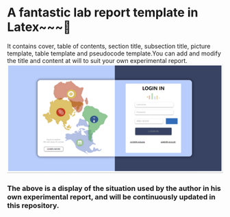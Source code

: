 # A fantastic lab report template in Latex~~~🥳
It contains cover, table of contents, section title, subsection title, picture template, table template and pseudocode template.You can add and modify the title and content at will to suit your own experimental report.
![image](https://github.com/SGYSY/web_Teaching-Management-System/blob/main/readme_pic/Picture2.png)
###  The above is a display of the situation used by the author in his own experimental report, and will be continuously updated in this repository.
